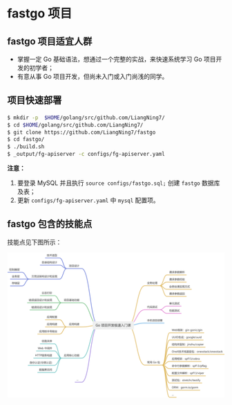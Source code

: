 # fastgo 项目


## fastgo 项目适宜人群

- 掌握一定 Go 基础语法，想通过一个完整的实战，来快速系统学习 Go 项目开发的初学者；
- 有意从事 Go 项目开发，但尚未入门或入门尚浅的同学。

## 项目快速部署

```bash
$ mkdir -p  $HOME/golang/src/github.com/LiangNing7/
$ cd $HOME/golang/src/github.com/LiangNing7/
$ git clone https://github.com/LiangNing7/fastgo
$ cd fastgo/
$ ./build.sh
$ _output/fg-apiserver -c configs/fg-apiserver.yaml
```

**注意：** 

1. 要登录 MySQL 并且执行 `source configs/fastgo.sql;` 创建 `fastgo` 数据库及表；
2. 更新 `configs/fg-apiserver.yaml` 中 `mysql` 配置项。

## fastgo 包含的技能点

技能点见下图所示：

![](./docs/images/skills.jpg)

